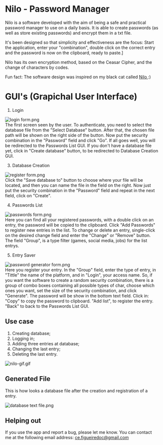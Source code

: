 # Nilo - Password Manager
Nilo is a software developed with the aim of being a safe and practical password manager to use on a daily basis. It is able to create passwords (as well as store existing passwords) and encrypt them in a txt file.

It's been designed so that simplicity and effectiveness are the focus: Start the application, enter your "combination", double click on the correct entry and the password is now on the clipboard, ready to paste.]

Nilo has its own encryption method, based on the Ceasar Cipher, and the change of characters by codes.

Fun fact: The software design was inspired on my black cat called <a target="_blank" href="https://www.instagram.com/nilojorel/"> Nilo </a> :)

# GUI's (Grapichal User Interface)
1. Login

![login form.png](https://www.dropbox.com/s/fr6wn0j6r3kqyim/login%20form.png?dl=0&raw=1)<br>
The first screen seen by the user. To authenticate, you need to select the database file from the "Select Database" button. After that, the chosen file path will be shown on the right side of the button. Now put the security combination in the "Password" field and click "Go". If all goes well, you will be redirected to the Passwords List GUI.
If you don't have a database file yet, click in "Create database" button, to be redirected to Database Creation GUI.


3. Database Creation

![register form.png](https://www.dropbox.com/s/mlzqnp0nxngnlxl/register%20form.png?dl=0&raw=1)<br>
Click the "Save database to" button to choose where your file will be located, and then you can name the file in the field on the right. Now just put the security combination in the "Password" field and repeat in the next field, click on "Create".

4. Passwords List

![passwords form.png](https://www.dropbox.com/s/a6jykp73k79yisd/passwords%20form.png?dl=0&raw=1)<br>
Here you can find all your registered passwords, with a double click on an entry, the password will be copied to the clipboard. Click "Add Passwords" to register new entries in the list. To change or delete an entry, single-click on the desired change field and enter the "Change" or "Remove" button. The field "Group", is a type filter (games, social media, jobs) for the list entrys.

5. Entry Saver

![password generator form.png](https://www.dropbox.com/s/ipmbb5udchtyl6t/password%20generator%20form.png?dl=0&raw=1)<br>
Here you register your entry. In the "Group" field, enter the type of entry, in "Tittle" the name of the platform, and in "Login", your access name. So, if you want the software to create a random security combination, there is a group of combo boxes containing all possible types of char, choose which ones you want, set the size of the security combination, and click "Generate". The password will be show in the bottom text field. Click in: "Copy" to copy the password to clipboard. "Add list", to register the entry. "Back" to back to the Passwords List GUI.

## Use case
1. Creating database;
2. Logging in;
3. Adding three entries at database;
4. Changing the last entry;
5. Deleting the last entry.

![nilo-gif.gif](https://www.dropbox.com/s/6ty8mgyseqgcdn7/nilo-gif.gif?dl=0&raw=1)
## Generated File
This is how looks a database file after the creation and registration of a entry.

![database text file.png](https://www.dropbox.com/s/asy8w30jadzzsbc/database%20text%20file.png?dl=0&raw=1)
## Helping out
If you use the app and report a bug, please let me know. You can contact me at the following email address: ce.figueiredoc@gmail.com
